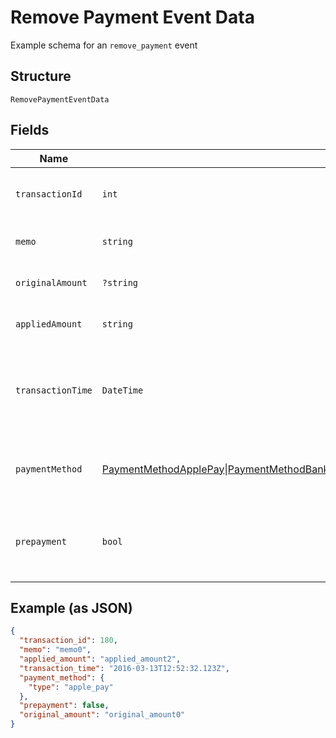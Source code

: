 
# Remove Payment Event Data

Example schema for an `remove_payment` event

## Structure

`RemovePaymentEventData`

## Fields

| Name | Type | Tags | Description | Getter | Setter |
|  --- | --- | --- | --- | --- | --- |
| `transactionId` | `int` | Required | Transaction ID of the original payment that was removed | getTransactionId(): int | setTransactionId(int transactionId): void |
| `memo` | `string` | Required | Memo of the original payment | getMemo(): string | setMemo(string memo): void |
| `originalAmount` | `?string` | Optional | Full amount of the original payment | getOriginalAmount(): ?string | setOriginalAmount(?string originalAmount): void |
| `appliedAmount` | `string` | Required | Applied amount of the original payment | getAppliedAmount(): string | setAppliedAmount(string appliedAmount): void |
| `transactionTime` | `DateTime` | Required | Transaction time of the original payment, in ISO 8601 format, i.e. "2019-06-07T17:20:06Z" | getTransactionTime(): \DateTime | setTransactionTime(\DateTime transactionTime): void |
| `paymentMethod` | [PaymentMethodApplePay](../../doc/models/payment-method-apple-pay.md)\|[PaymentMethodBankAccount](../../doc/models/payment-method-bank-account.md)\|[PaymentMethodCreditCard](../../doc/models/payment-method-credit-card.md)\|[PaymentMethodExternal](../../doc/models/payment-method-external.md)\|[PaymentMethodPaypal](../../doc/models/payment-method-paypal.md) | Required | A nested data structure detailing the method of payment | getPaymentMethod(): | setPaymentMethod( paymentMethod): void |
| `prepayment` | `bool` | Required | The flag that shows whether the original payment was a prepayment or not | getPrepayment(): bool | setPrepayment(bool prepayment): void |

## Example (as JSON)

```json
{
  "transaction_id": 180,
  "memo": "memo0",
  "applied_amount": "applied_amount2",
  "transaction_time": "2016-03-13T12:52:32.123Z",
  "payment_method": {
    "type": "apple_pay"
  },
  "prepayment": false,
  "original_amount": "original_amount0"
}
```

